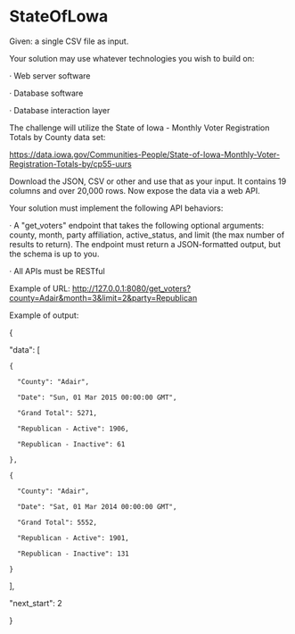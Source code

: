# StateOfLowa
Given: a single CSV file as input.

 

Your solution may use whatever technologies you wish to build on:

 

·        Web server software

·        Database software

·        Database interaction layer

 

The challenge will utilize the State of Iowa - Monthly Voter Registration Totals by County data set:

 

https://data.iowa.gov/Communities-People/State-of-Iowa-Monthly-Voter-Registration-Totals-by/cp55-uurs

 

Download the JSON, CSV or other and use that as your input. It contains 19 columns and over 20,000 rows. Now expose the data via a web API.

 

Your solution must implement the following API behaviors:

 

·        A "get_voters" endpoint that takes the following optional arguments: county, month, party affiliation, active_status, and limit (the max number of results to return). The endpoint must return a JSON-formatted output, but the schema is up to you.

·        All APIs must be RESTful

 

Example of URL: http://127.0.0.1:8080/get_voters?county=Adair&month=3&limit=2&party=Republican

Example of output:

 

{

  "data": [

    {

      "County": "Adair",

      "Date": "Sun, 01 Mar 2015 00:00:00 GMT",

      "Grand Total": 5271,

      "Republican - Active": 1906,

      "Republican - Inactive": 61

    },

    {

      "County": "Adair",

      "Date": "Sat, 01 Mar 2014 00:00:00 GMT",

      "Grand Total": 5552,

      "Republican - Active": 1901,

      "Republican - Inactive": 131

    }

  ],

  "next_start": 2

}